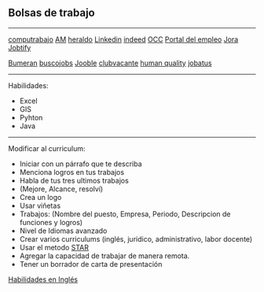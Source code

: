 ## Bolsas de trabajo

---

[computrabajo](https://www.computrabajo.com/)
[AM](https://www.clasificadosam.com/)
[heraldo](https://clasificados.elheraldo.com/)
[Linkedin](https://www.linkedin.com/jobs)
[indeed](https://mx.indeed.com/)
[OCC](https://www.occ.com.mx/)
[Portal del empleo](https://empleo.gob.mx/PortalDigital)
[Jora](https://mx.jora.com/)
[Jobtify](https://jobtify.com.mx/)

[Bumeran](https://www.bumeran.com.mx/)
[buscojobs](https://www.buscojobs.mx/)
[Jooble](https://mx.jooble.org/)
[clubvacante](https://clubvacante.com/)
[human quality](https://www.humanquality.com.mx/bolsa-de-trabajo/)
[jobatus](https://www.jobatus.mx/)

---

Habilidades:
+ Excel
+ GIS
+ Pyhton
+ Java

---

Modificar al curriculum:

+ Iniciar con un párrafo que te describa
+ Menciona logros en tus trabajos
+ Habla de tus tres ultimos trabajos
+ (Mejore, Alcance, resolví)
+ Crea un logo
+ Usar viñetas
+ Trabajos: (Nombre del puesto, Empresa, Periodo, Descripcion de funciones y logros)
+ Nivel de Idiomas avanzado
+ Crear varios curriculums (inglés, juridico, administrativo, labor docente)
+ Usar el metodo [STAR](https://talently.tech/blog/metodo-star-pasar-entrevistas-programacion/)
+ Agregar la capacidad de trabajar de manera remota.
+ Tener un borrador de carta de presentación

[Habilidades en Inglés](https://www.pinterest.com.mx/pin/431853051775215503/)